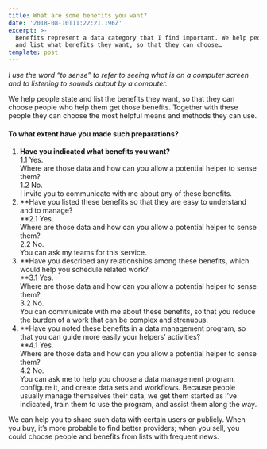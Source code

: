 ```yaml
---
title: What are some benefits you want?
date: '2018-08-10T11:22:21.196Z'
excerpt: >-
  Benefits represent a data category that I find important. We help people state
  and list what benefits they want, so that they can choose…
template: post
---
```

*I use the word “to sense” to refer to seeing what is on a computer screen and to listening to sounds output by a computer.*

We help people state and list the benefits they want, so that they can choose people who help them get those benefits. Together with these people they can choose the most helpful means and methods they can use.

#### To what extent have you made such preparations?

1.  **Have you indicated what benefits you want?**  
    1.1 Yes.   
    Where are those data and how can you allow a potential helper to sense them?  
    1.2 No.  
    I invite you to communicate with me about any of these benefits.
2.  **Have you listed these benefits so that they are easy to understand and to manage?  
    **2.1 Yes.  
    Where are those data and how can you allow a potential helper to sense them?  
    2.2 No.  
    You can ask my teams for this service.
3.  **Have you described any relationships among these benefits, which would help you schedule related work?  
    **3.1 Yes.  
    Where are those data and how can you allow a potential helper to sense them?  
    3.2 No.  
    You can communicate with me about these benefits, so that you reduce the burden of a work that can be complex and strenuous.
4.  **Have you noted these benefits in a data management program, so that you can guide more easily your helpers’ activities?  
    **4.1 Yes.  
    Where are those data and how can you allow a potential helper to sense them?  
    4.2 No.  
    You can ask me to help you choose a data management program, configure it, and create data sets and workflows. Because people usually manage themselves their data, we get them started as I’ve indicated, train them to use the program, and assist them along the way.

We can help you to share such data with certain users or publicly. When you buy, it’s more probable to find better providers; when you sell, you could choose people and benefits from lists with frequent news.
